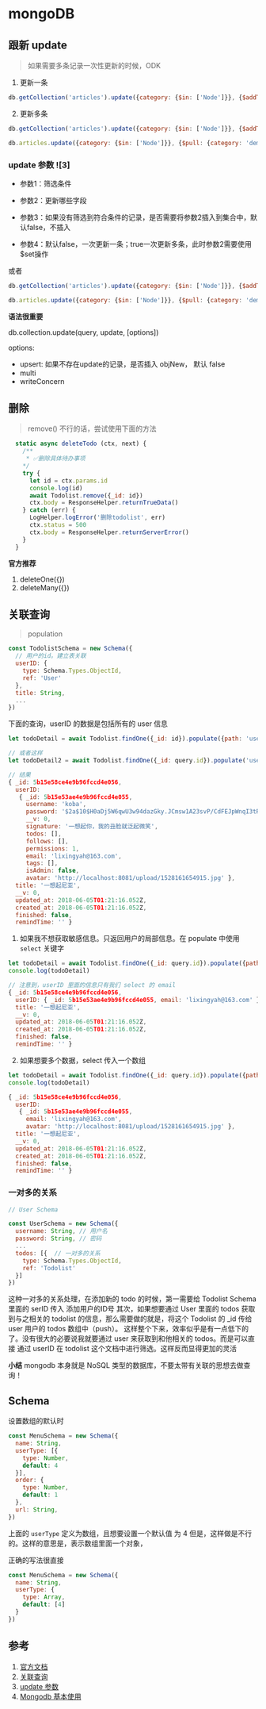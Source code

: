 # mongoDB

## 跟新 update

> 如果需要多条记录一次性更新的时候，ODK

1. 更新一条

```js
db.getCollection('articles').update({category: {$in: ['Node']}}, {$addToSet: {category: 'demo'}})
```

2. 更新多条

```js
db.getCollection('articles').update({category: {$in: ['Node']}}, {$addToSet: {category: 'demo'}}, false, true)

db.articles.update({category: {$in: ['Node']}}, {$pull: {category: 'demo'}}, false, true)
```

### update 参数 ![3]

* 参数1：筛选条件

* 参数2：更新哪些字段

* 参数3：如果没有筛选到符合条件的记录，是否需要将参数2插入到集合中，默认false，不插入

* 参数4：默认false，一次更新一条；true一次更新多条，此时参数2需要使用$set操作


或者

```js
db.getCollection('articles').update({category: {$in: ['Node']}}, {$addToSet: {category: 'demo'}}, {multi: true})

db.articles.update({category: {$in: ['Node']}}, {$pull: {category: 'demo'}}, {multi: true})
```

**语法很重要**

db.collection.update(query, update, [options])

options:
  * upsert: 如果不存在update的记录，是否插入 objNew， 默认 false
  * multi
  * writeConcern


## 删除

> remove() 不行的话，尝试使用下面的方法

```js
  static async deleteTodo (ctx, next) {
    /**
     * ✅删除具体待办事项
    */
    try {
      let id = ctx.params.id
      console.log(id)
      await Todolist.remove({_id: id})
      ctx.body = ResponseHelper.returnTrueData()
    } catch (err) {
      LogHelper.logError('删除todolist', err)
      ctx.status = 500
      ctx.body = ResponseHelper.returnServerError()
    }
  }
```

**官方推荐**

1. deleteOne({})
2. deleteMany({})

## 关联查询

> population

```js
const TodolistSchema = new Schema({
  // 用户的id。建立表关联
  userID: {
    type: Schema.Types.ObjectId,
    ref: 'User'
  },
  title: String,
  ...
})
```

下面的查询，userID 的数据是包括所有的 user 信息
```js
let todoDetail = await Todolist.findOne({_id: id}).populate({path: 'userID'})

// 或者这样
let todoDetail2 = await Todolist.findOne({_id: query.id}).populate('userID') // 这样也行

// 结果
{ _id: 5b15e58ce4e9b96fccd4e056,
  userID:
   { _id: 5b15e53ae4e9b96fccd4e055,
     username: 'koba',
     password: '$2a$10$H0aDj5W6qwU3w94dazGky.JCmsw1A23svP/CdFEJpWnqI3tRBtGQa',
     __v: 0,
     signature: '一想起你，我的丑脸就泛起微笑',
     todos: [],
     follows: [],
     permissions: 1,
     email: 'lixingyah@163.com',
     tags: [],
     isAdmin: false,
     avatar: 'http://localhost:8081/upload/1528161654915.jpg' },
  title: '一想起尼亚',
  __v: 0,
  updated_at: 2018-06-05T01:21:16.052Z,
  created_at: 2018-06-05T01:21:16.052Z,
  finished: false,
  remindTime: '' }
```

1. 如果我不想获取敏感信息。只返回用户的局部信息。在 populate 中使用 `select` 关键字

```js
let todoDetail = await Todolist.findOne({_id: query.id}).populate({path: 'userID', select: 'email'})
console.log(todoDetail)

// 注意到，userID 里面的信息只有我们 select 的 email
{ _id: 5b15e58ce4e9b96fccd4e056,
  userID: { _id: 5b15e53ae4e9b96fccd4e055, email: 'lixingyah@163.com' },
  title: '一想起尼亚',
  __v: 0,
  updated_at: 2018-06-05T01:21:16.052Z,
  created_at: 2018-06-05T01:21:16.052Z,
  finished: false,
  remindTime: '' }
```

2. 如果想要多个数据，select 传入一个数组

```js
let todoDetail = await Todolist.findOne({_id: query.id}).populate({path: 'userID', select: ['email', 'avatar']})
console.log(todoDetail)

{ _id: 5b15e58ce4e9b96fccd4e056,
  userID:
   { _id: 5b15e53ae4e9b96fccd4e055,
     email: 'lixingyah@163.com',
     avatar: 'http://localhost:8081/upload/1528161654915.jpg' },
  title: '一想起尼亚',
  __v: 0,
  updated_at: 2018-06-05T01:21:16.052Z,
  created_at: 2018-06-05T01:21:16.052Z,
  finished: false,
  remindTime: '' }
```

### 一对多的关系

```js
// User Schema

const UserSchema = new Schema({
  username: String, // 用户名
  password: String, // 密码
  ...
  todos: [{  // 一对多的关系
    type: Schema.Types.ObjectId,
    ref: 'Todolist'
  }]
})
```

这种一对多的关系处理，在添加新的 todo 的时候，第一需要给 Todolist Schema 里面的 serID 传入 添加用户的ID号
其次，如果想要通过 User 里面的 todos 获取到与之相关的 todolist 的信息，那么需要做的就是，将这个 Todolist 的 _id 
传给 user 用户的 todos 数组中（push）。
这样整个下来，效率似乎是有一点低下的了。没有很大的必要说我就要通过 user 来获取到和他相关的 todos。而是可以直接
通过 userID 在 todolist 这个文档中进行筛选。这样反而显得更加的灵活

**小结**
mongodb 本身就是 NoSQL 类型的数据库，不要太带有关联的思想去做查询！

## Schema

设置数组的默认时

```js
const MenuSchema = new Schema({
  name: String,
  userType: [{
    type: Number,
    default: 4
  }],
  order: {
    type: Number,
    default: 1
  },
  url: String,
})
```

上面的 `userType` 定义为数组，且想要设置一个默认值 为 4
但是，这样做是不行的。这样的意思是，表示数组里面一个对象，

正确的写法很直接

```js
const MenuSchema = new Schema({
  name: String,
  userType: {
    type: Array,
    default: [4]
  }
})
```

## 参考

1. [官方文档](http://mongoosejs.com/docs/guide.html)
2. [关联查询](http://mongoosejs.com/docs/populate.html)
3. [update 参数](https://blog.csdn.net/mlz_2/article/details/46545081)
4. [Mongodb 基本使用](https://www.jianshu.com/p/2f54b90efe15)
